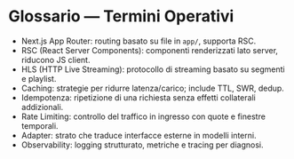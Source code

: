 # Glossario — Termini Operativi

- Next.js App Router: routing basato su file in `app/`, supporta RSC.
- RSC (React Server Components): componenti renderizzati lato server, riducono JS client.
- HLS (HTTP Live Streaming): protocollo di streaming basato su segmenti e playlist.
- Caching: strategie per ridurre latenza/carico; include TTL, SWR, dedup.
- Idempotenza: ripetizione di una richiesta senza effetti collaterali addizionali.
- Rate Limiting: controllo del traffico in ingresso con quote e finestre temporali.
- Adapter: strato che traduce interfacce esterne in modelli interni.
- Observability: logging strutturato, metriche e tracing per diagnosi.
